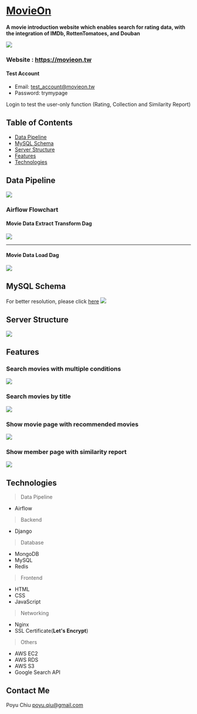 # [MovieOn](https://movieon.tw/)

**A movie introduction website which enables search for rating data, with the integration of IMDb,  RottenTomatoes, and Douban**

![](https://i.imgur.com/INyMEWn.jpg)



### Website : https://movieon.tw

#### Test Account

* Email: test_account@movieon.tw
* Password: trymypage

Login to test the user-only function (Rating, Collection and Similarity Report)

## Table of Contents
* [Data Pipeline](#Data-Pipeline)
* [MySQL Schema](#MySQL-Schema)
* [Server Structure](#Server-Structure)
* [Features](#Features)
* [Technologies](#Technologies)






## Data Pipeline
![](https://i.imgur.com/Kwjc2Cy.png)


### Airflow Flowchart

#### **Movie Data Extract Transform Dag** 
![](https://i.imgur.com/6wPQQTH.png)

---
#### **Movie Data Load Dag** 
![](https://i.imgur.com/3wOrXKD.png)



## MySQL Schema
For better resolution, please click [here](https://stylishforjimmy.s3.ap-northeast-1.amazonaws.com/Untitled.png)
![](https://i.imgur.com/NMKjN4d.png)



## Server Structure

![](https://i.imgur.com/rNtwusQ.png)


## Features
### Search movies with multiple conditions
![](https://i.imgur.com/5hOj2nK.gif)
### Search movies by title
![](https://i.imgur.com/juKxucJ.gif)
### Show movie page with recommended movies
![](https://i.imgur.com/aJho2zh.gif)
### Show member page with similarity report
![](https://i.imgur.com/r1moJVY.gif)



## Technologies
> Data Pipeline
* Airflow

> Backend
* Django

> Database
* MongoDB
* MySQL
* Redis

> Frontend
* HTML
* CSS
* JavaScript

> Networking
* Nginx
* SSL Certificate(**Let's Encrypt**)

> Others
* AWS EC2
* AWS RDS
* AWS S3
* Google Search API

## Contact Me

Poyu Chiu  poyu.qiu@gmail.com